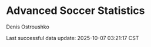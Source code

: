 # Advanced Soccer Statistics
Denis Ostroushko

<!-- gfm -->

Last successful data update: 2025-10-07 03:21:17 CST
